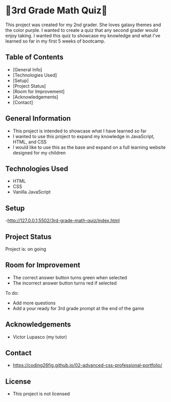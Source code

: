 # 🧮3rd Grade Math Quiz🧮
This project was created for my 2nd grader. She loves galaxy themes and the color purple. I wanted to create a quiz that any second grader would enjoy taking. I wanted this quiz to showcase my knowledge and what I've learned so far in my first 5 weeks of bootcamp.

## Table of Contents
* [General Info]
* [Technologies Used]
* [Setup]
* [Project Status]
* [Room for Improvement]
* [Acknowledgements]
* [Contact]

## General Information
- This project is intended to showcase what I have learned so far
- I wanted to use this project to expand my knowledge in JavaScript, HTML, and CSS
- I would like to use this as the base and expand on a full learning website designed for my children


## Technologies Used
- HTML
- CSS
- Vanilla JavaScript


## Setup
-http://127.0.0.1:5502/3rd-grade-math-quiz/index.html


## Project Status
Project is: on going

## Room for Improvement
- The correct answer button turns green when selected
- The incorrect answer button turns red if selected

To do:
- Add more questions
- Add a your ready for 3rd grade prompt at the end of the game


## Acknowledgements

- Victor Lupasco (my tutor)

## Contact

- https://coding26fig.github.io/02-advanced-css-professional-portfolio/

## License

- This project is not licensed




